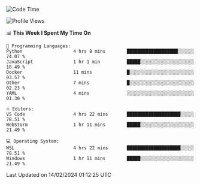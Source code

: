 <!--START_SECTION:waka-->
![Code Time](http://img.shields.io/badge/Code%20Time-563%20hrs%2047%20mins-blue)

![Profile Views](http://img.shields.io/badge/Profile%20Views-6-blue)

📊 **This Week I Spent My Time On** 

```text
💬 Programming Languages: 
Python                   4 hrs 8 mins        ███████████████████░░░░░░   74.07 % 
JavaScript               1 hr 1 min          █████░░░░░░░░░░░░░░░░░░░░   18.49 % 
Docker                   11 mins             █░░░░░░░░░░░░░░░░░░░░░░░░   03.57 % 
Other                    7 mins              █░░░░░░░░░░░░░░░░░░░░░░░░   02.23 % 
YAML                     4 mins              ░░░░░░░░░░░░░░░░░░░░░░░░░   01.30 % 

🔥 Editors: 
VS Code                  4 hrs 22 mins       ████████████████████░░░░░   78.51 % 
WebStorm                 1 hr 11 mins        █████░░░░░░░░░░░░░░░░░░░░   21.49 % 

💻 Operating System: 
WSL                      4 hrs 22 mins       ████████████████████░░░░░   78.51 % 
Windows                  1 hr 11 mins        █████░░░░░░░░░░░░░░░░░░░░   21.49 % 
```


 Last Updated on 14/02/2024 01:12:25 UTC
<!--END_SECTION:waka-->
